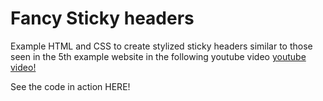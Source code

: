 # Fancy Sticky headers

Example HTML and CSS to create stylized sticky headers similar to those seen in the 5th example website in the following youtube video [youtube video!](https://www.youtube.com/watch?v=slDybGJI1Ao)

See the code in action HERE!
